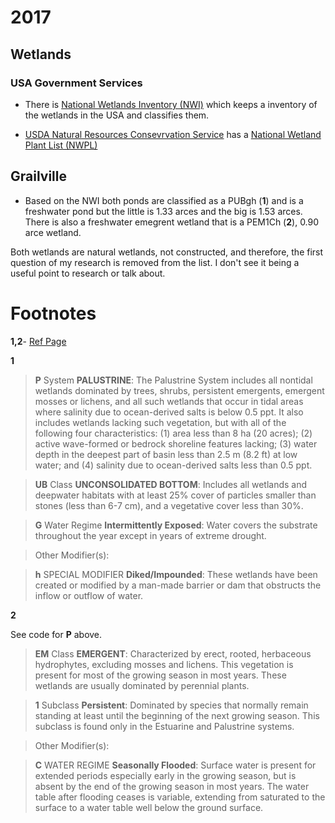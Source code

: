<!--
.. title: Findings
.. slug: findings
.. date: 2018-12-15 12:05:48 UTC-05:00
.. tags: 
.. category: 
.. link: 
.. description: 
.. type: text
-->

# 2017

## Wetlands

### USA Government Services

- There is [National Wetlands Inventory (NWI)](https://www.fws.gov/wetlands/index.html) which keeps a inventory of the wetlands in the USA and classifies them.

- [USDA Natural Resources Consevrvation Service](https://www.nrcs.usda.gov/wps/portal/nrcs/site/national/home/) has a [National Wetland Plant List (NWPL)](http://wetland_plants.usace.army.mil/)

## Grailville

- Based on the NWI both ponds are classified as a PUBgh (**1**) and is a freshwater pond but the little is 1.33 arces and the big is 1.53 arces. There is also a freshwater emegrent wetland that is a PEM1Ch (**2**), 0.90 arce wetland.

Both wetlands are natural wetlands, not constructed, and therefore, the first question of my research is removed from the list. I don't see it being a useful point to research or talk about.

# Footnotes

**1,2**- [Ref Page](http://128.104.224.198/wetlands.aspx)

**1**

>**P** 	System **PALUSTRINE**: The Palustrine System includes all nontidal wetlands dominated by trees, shrubs, persistent emergents, emergent mosses or lichens, and all such wetlands that occur in tidal areas where salinity due to ocean-derived salts is below 0.5 ppt. It also includes wetlands lacking such vegetation, but with all of the following four characteristics: (1) area less than 8 ha (20 acres); (2) active wave-formed or bedrock shoreline features lacking; (3) water depth in the deepest part of basin less than 2.5 m (8.2 ft) at low water; and (4) salinity due to ocean-derived salts less than 0.5 ppt.

>**UB** 	Class **UNCONSOLIDATED BOTTOM**: Includes all wetlands and deepwater habitats with at least 25% cover of particles smaller than stones (less than 6-7 cm), and a vegetative cover less than 30%.

>**G** 	Water Regime **Intermittently Exposed**: Water covers the substrate throughout the year except in years of extreme drought.

>Other Modifier(s):

>**h** 	SPECIAL MODIFIER **Diked/Impounded**: These wetlands have been created or modified by a man-made barrier or dam that obstructs the inflow or outflow of water.

**2**

See code for **P** above.

>**EM** 	Class **EMERGENT**: Characterized by erect, rooted, herbaceous hydrophytes, excluding mosses and lichens. This vegetation is present for most of the growing season in most years. These wetlands are usually dominated by perennial plants.

>**1** 	Subclass **Persistent**: Dominated by species that normally remain standing at least until the beginning of the next growing season. This subclass is found only in the Estuarine and Palustrine systems.

>Other Modifier(s):

>**C** 	WATER REGIME **Seasonally Flooded**: Surface water is present for extended periods especially early in the growing season, but is absent by the end of the growing season in most years. The water table after flooding ceases is variable, extending from saturated to the surface to a water table well below the ground surface.

